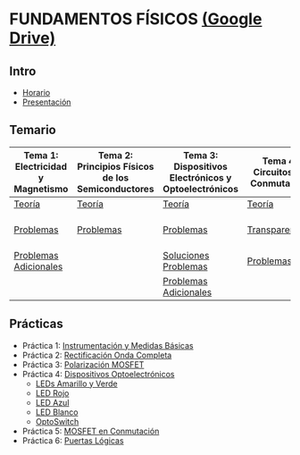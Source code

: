 # FUNDAMENTOS FÍSICOS [(Google Drive)](https://drive.google.com/drive/u/0/folders/1L7jjVUOD2Zhf4TxiRbgZApeFN72d4fAr)

## Intro
  - [Horario](https://drive.google.com/file/d/1NbGvbw6mp2bq-9qxrhOZZPLU1EfHetq-/view)
  - [Presentación](https://drive.google.com/file/d/1ejxZrodiyFohrpFOiv45L-qgBpFenmG_/view)

## Temario
Tema 1: Electricidad y Magnetismo | Tema 2: Principios Físicos de los Semiconductores | Tema 3: Dispositivos Electrónicos y Optoelectrónicos | Tema 4: Circuitos en Conmutación | Tema 5: Familias Lógicas Integradas
------ | ------ | ------ | ------ | ------
[Teoría](https://drive.google.com/file/d/1sObaO8GTGfScYC93YYaos-lBgyfZl1JY/view) | [Teoría](https://drive.google.com/file/d/1SkxH8ywSeq-iFf9Q6GXFqK1e4SQtCR0T/view) | [Teoría](https://drive.google.com/file/d/1YQu6WQ2z872embzbfU5APkBYzZ3wIvBr/view) | [Teoría](https://drive.google.com/file/d/1btBx95qFY8BqXcyi5g0Qxymbn6-EMIpS/view) | [Teoría](https://drive.google.com/file/d/1Mb-oKXwBRV0a7vllZm--G1B3hvs-cBOK/view)
[Problemas](https://drive.google.com/file/d/1FSY6gB04F7mCL_8A0DSUYG2B6vHx3Ncd/view) | [Problemas](https://drive.google.com/file/d/164UaTPeQhmf3bWEedfPDZetimIYtyRN_/view) | [Problemas](https://drive.google.com/file/d/1s3PjqKDKnFlai88nun1IGfzc4DKT1uTJ/view) | [Transparencias](https://drive.google.com/file/d/1W-TLY5IOB4tDgse5tG3Y1oTbbvs83-ur/view) | [Diseño Lógico CMOS](https://drive.google.com/file/d/12uDstWyApAEFhlxQnQhz_2jwwvJ1yxIs/view)
[Problemas Adicionales](https://drive.google.com/file/d/1qAMXAdqjghK8y5Y-RK30hRzsJrIZgMTg/view) | | [Soluciones Problemas](https://drive.google.com/file/d/106prlzvoI_AHgiriqcCBFGx9eZQ9BZjS/view) | [Problemas](https://drive.google.com/file/d/1447jY-Z1QoD2q8ZDo1y-CRC1a9F80crN/view) | [Problemas](https://drive.google.com/file/d/14pEwdw7Vr_AzlTDShf1k7nGai8ZASykz/view)
| | | [Problemas Adicionales](https://drive.google.com/file/d/1VAukCpcXZDHOBHo3QehivOCybIhYDObm/view) | | [Problemas Adicionales](https://drive.google.com/file/d/1VpnSZBd7bBIqZ1952jd-VcU05j8RCuP1/view)

## Prácticas
  - Práctica 1: [Instrumentación y Medidas Básicas](https://drive.google.com/file/d/1h_LRCuuKqIp4rGUGWeN20VpPd1_0-OiH/view)
  - Práctica 2: [Rectificación Onda Completa](https://drive.google.com/file/d/1FJPjPykZylb9JZDzlOAhcCemI5azHC8D/view)
  - Práctica 3: [Polarización MOSFET](https://drive.google.com/file/d/15j2PYIFVDtsyr8Qz_GFnIGxj83v2cDOv/view)
  - Práctica 4: [Dispositivos Optoelectrónicos](https://drive.google.com/file/d/1NVFhKPcR7s1a3gke_gy5GIrChDeY1UoN/view)
    - [LEDs Amarillo y Verde](https://drive.google.com/file/d/1RCMpdEQ7Ad3-w_DGCBCkTSwk_ioCZxd6/view)
    - [LED Rojo](https://drive.google.com/file/d/1OzT0POTXr7cp5gtmKqI3cKP-p_OWo1z-/view)
    - [LED Azul](https://drive.google.com/file/d/15qjyKcuMzU5zp_HYWI60egwQ9qA8qQPF/view)
    - [LED Blanco](https://drive.google.com/file/d/1tiRn4bhRwEn6yCGVu-jqUIBeQv_AMFEf/view)
    - [OptoSwitch](https://drive.google.com/file/d/1cChKc9CL_mm1r1oQ6vJ0kJ2W_LycVQ12/view)
  - Práctica 5: [MOSFET en Conmutación](https://drive.google.com/file/d/1FI8aseHBmdLKlaUB3uQfkJBOMWSvvCN3/view)
  - Práctica 6: [Puertas Lógicas](https://drive.google.com/file/d/1BLS-ENcWP46afQOJERFpxy6rS9iCLj3M/view)
